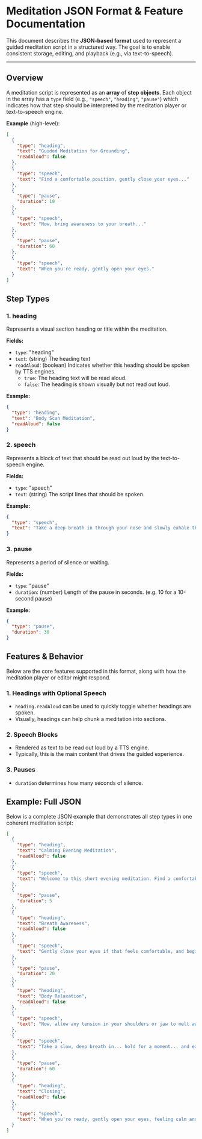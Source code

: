 # Meditation JSON Format & Feature Documentation

This document describes the **JSON-based format** used to represent a guided meditation script in a structured way. The goal is to enable consistent storage, editing, and playback (e.g., via text-to-speech).

---

## Overview

A meditation script is represented as an **array** of **step objects**. Each object in the array has a `type` field (e.g., `"speech"`, `"heading"`, `"pause"`) which indicates how that step should be interpreted by the meditation player or text-to-speech engine.

**Example** (high-level):

```json
[
  {
    "type": "heading",
    "text": "Guided Meditation for Grounding",
    "readAloud": false
  },
  {
    "type": "speech",
    "text": "Find a comfortable position, gently close your eyes..."
  },
  {
    "type": "pause",
    "duration": 10
  },
  {
    "type": "speech",
    "text": "Now, bring awareness to your breath..."
  },
  {
    "type": "pause",
    "duration": 60
  },
  {
    "type": "speech",
    "text": "When you're ready, gently open your eyes."
  }
]
```

## Step Types

### 1. heading

Represents a visual section heading or title within the meditation.

**Fields:**

- `type`: "heading"
- `text`: (string) The heading text
- `readAloud`: (boolean) Indicates whether this heading should be spoken by TTS engines.
  - `true`: The heading text will be read aloud.
  - `false`: The heading is shown visually but not read out loud.

**Example:**

```json
{
  "type": "heading",
  "text": "Body Scan Meditation",
  "readAloud": false
}
```

### 2. speech

Represents a block of text that should be read out loud by the text-to-speech engine.

**Fields:**

- `type`: "speech"
- `text`: (string) The script lines that should be spoken.

**Example:**

```json
{
  "type": "speech",
  "text": "Take a deep breath in through your nose and slowly exhale through your mouth."
}
```

### 3. pause

Represents a period of silence or waiting.

**Fields:**

- `type`: "pause"
- `duration`: (number) Length of the pause in seconds. (e.g. 10 for a 10-second pause)

**Example:**

```json
{
  "type": "pause",
  "duration": 30
}
```

## Features & Behavior

Below are the core features supported in this format, along with how the meditation player or editor might respond.

### 1. Headings with Optional Speech

- `heading.readAloud` can be used to quickly toggle whether headings are spoken.
- Visually, headings can help chunk a meditation into sections.

### 2. Speech Blocks

- Rendered as text to be read out loud by a TTS engine.
- Typically, this is the main content that drives the guided experience.

### 3. Pauses

- `duration` determines how many seconds of silence.

## Example: Full JSON

Below is a complete JSON example that demonstrates all step types in one coherent meditation script:

```json
[
  {
    "type": "heading",
    "text": "Calming Evening Meditation",
    "readAloud": false
  },
  {
    "type": "speech",
    "text": "Welcome to this short evening meditation. Find a comfortable position, either seated or lying down."
  },
  {
    "type": "pause",
    "duration": 5
  },
  {
    "type": "heading",
    "text": "Breath Awareness",
    "readAloud": false
  },
  {
    "type": "speech",
    "text": "Gently close your eyes if that feels comfortable, and begin to notice your breath—moving in and out, without needing to change it."
  },
  {
    "type": "pause",
    "duration": 20
  },
  {
    "type": "heading",
    "text": "Body Relaxation",
    "readAloud": false
  },
  {
    "type": "speech",
    "text": "Now, allow any tension in your shoulders or jaw to melt away. Imagine a soft light traveling from your head to your toes."
  },
  {
    "type": "speech",
    "text": "Take a slow, deep breath in... hold for a moment... and exhale fully, letting go of the day."
  },
  {
    "type": "pause",
    "duration": 60
  },
  {
    "type": "heading",
    "text": "Closing",
    "readAloud": false
  },
  {
    "type": "speech",
    "text": "When you're ready, gently open your eyes, feeling calm and at ease."
  }
]
```
